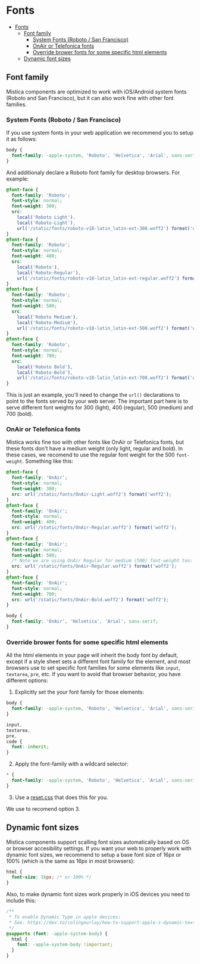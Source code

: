 # Fonts

<!-- TOC -->

- [Fonts](#fonts)
  - [Font family](#font-family)
    - [System Fonts (Roboto / San Francisco)](#system-fonts-roboto--san-francisco)
    - [OnAir or Telefonica fonts](#onair-or-telefonica-fonts)
    - [Override brower fonts for some specific html elements](#override-brower-fonts-for-some-specific-html-elements)
  - [Dynamic font sizes](#dynamic-font-sizes)

<!-- /TOC -->

## Font family

Mistica components are optimized to work with iOS/Android system fonts (Roboto and San Francisco), but it can
also work fine with other font families.

### System Fonts (Roboto / San Francisco)

If you use system fonts in your web application we recommend you to setup it as follows:

```css
body {
  font-family: -apple-system, 'Roboto', 'Helvetica', 'Arial', sans-serif;
}
```

And additionaly declare a Roboto font family for desktop browsers. For example:

```css
@font-face {
  font-family: 'Roboto';
  font-style: normal;
  font-weight: 300;
  src:
    local('Roboto Light'),
    local('Roboto-Light'),
    url('/static/fonts/roboto-v18-latin_latin-ext-300.woff2') format('woff2');
}
@font-face {
  font-family: 'Roboto';
  font-style: normal;
  font-weight: 400;
  src:
    local('Roboto'),
    local('Roboto-Regular'),
    url('/static/fonts/roboto-v18-latin_latin-ext-regular.woff2') format('woff2');
}
@font-face {
  font-family: 'Roboto';
  font-style: normal;
  font-weight: 500;
  src:
    local('Roboto Medium'),
    local('Roboto-Medium'),
    url('/static/fonts/roboto-v18-latin_latin-ext-500.woff2') format('woff2');
}
@font-face {
  font-family: 'Roboto';
  font-style: normal;
  font-weight: 700;
  src:
    local('Roboto Bold'),
    local('Roboto-Bold'),
    url('/static/fonts/roboto-v18-latin_latin-ext-700.woff2') format('woff2');
}
```

This is just an example, you'll need to change the `url()` declarations to point to the fonts served by your
web server. The important part here is to serve different font weights for 300 (light), 400 (regular), 500
(medium) and 700 (bold).

### OnAir or Telefonica fonts

Mistica works fine too with other fonts like OnAir or Telefonica fonts, but these fonts don't have a medium
weight (only light, regular and bold). In these cases, we recomend to use the regular font weight for the 500
`font-weight`. Something like this:

```css
@font-face {
  font-family: 'OnAir';
  font-style: normal;
  font-weight: 300;
  src: url('/static/fonts/OnAir-Light.woff2') format('woff2');
}
@font-face {
  font-family: 'OnAir';
  font-style: normal;
  font-weight: 400;
  src: url('/static/fonts/OnAir-Regular.woff2') format('woff2');
}
@font-face {
  font-family: 'OnAir';
  font-style: normal;
  font-weight: 500;
  /* Note we are using OnAir Regular for medium (500) font-weight too: */
  src: url('/static/fonts/OnAir-Regular.woff2') format('woff2');
}
@font-face {
  font-family: 'OnAir';
  font-style: normal;
  font-weight: 700;
  src: url('/static/fonts/OnAir-Bold.woff2') format('woff2');
}

body {
  font-family: 'OnAir', 'Helvetica', 'Arial', sans-serif;
}
```

### Override brower fonts for some specific html elements

All the html elements in your page will inherit the body font by default, except if a style sheet sets a
different font family for the element, and most browsers use to set specific font families for some elements
like `input`, `textarea`, `pre`, etc. If you want to avoid that browser behavior, you have different options:

1. Explicitly set the your font family for those elements:

```css
body {
  font-family: -apple-system, 'Roboto', 'Helvetica', 'Arial', sans-serif;
}

input,
textarea,
pre,
code {
  font: inherit;
}
```

2. Apply the font-family with a wildcard selector:

```css
* {
  font-family: -apple-system, 'Roboto', 'Helvetica', 'Arial', sans-serif;
}
```

3. Use a [reset.css](https://meyerweb.com/eric/tools/css/reset/) that does this for you.

We use to recomend option 3.

## Dynamic font sizes

Mistica components support scalling font sizes automatically based on OS or browser accesibility settings. If
you want your web to properly work with dynamic font sizes, we recommend to setup a base font size of 16px or
100% (which is the same as 16px in most browsers):

```css
html {
  font-size: 16px; /* or 100% */
}
```

Also, to make dynamic font sizes work properly in iOS devices you need to include this:

```css
/**
 * To enable Dynamic Type in apple devices:
 * See: https://dev.to/colingourlay/how-to-support-apple-s-dynamic-text-in-your-web-content-with-css-40c0
 */
@supports (font: -apple-system-body) {
  html {
    font: -apple-system-body !important;
  }
}
```
